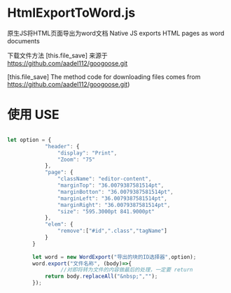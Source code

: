 # HtmlExportToWord.js

原生JS将HTML页面导出为word文档
Native JS exports HTML pages as word documents


下载文件方法 [this.file_save] 来源于 https://github.com/aadel112/googoose.git

[this.file_save] The method code for downloading files comes from https://github.com/aadel112/googoose.git)

# 使用 USE

```js

let option = {
			"header": {
				"display": "Print",
				"Zoom": "75"
			},
			"page": {
				"className": "editor-content",
				"marginTop": "36.0079387581514pt",
				"marginBotton": "36.0079387581514pt",
				"marginLeft": "36.0079387581514pt",
				"marginRight": "36.0079387581514pt",
				"size": "595.3000pt 841.9000pt"
			},
			"elem": {
				"remove":["#id",".class","tagName"]
			}
		}
    
		let word = new WordExport("导出的块的ID选择器",option);
		word.export("文件名称", (body)=>{
     			 //对即将转为文件的内容做最后的处理，一定要 return
			return body.replaceAll("&nbsp;","");
		});
```
